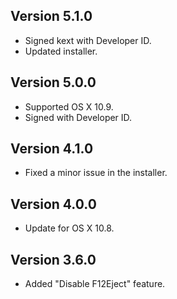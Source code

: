 Version 5.1.0
-------------

* Signed kext with Developer ID.
* Updated installer.

Version 5.0.0
-------------

* Supported OS X 10.9.
* Signed with Developer ID.

Version 4.1.0
-------------

* Fixed a minor issue in the installer.

Version 4.0.0
-------------

* Update for OS X 10.8.

Version 3.6.0
-------------

* Added "Disable F12Eject" feature.
